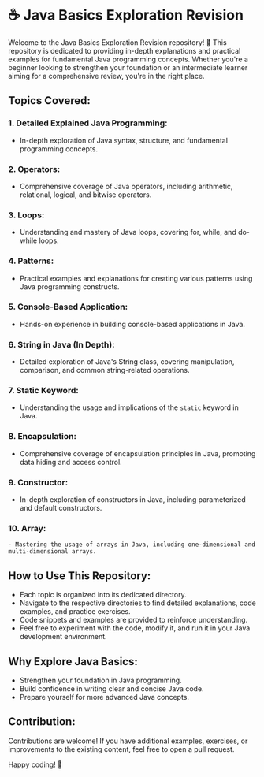 # ☕ Java Basics Exploration Revision

Welcome to the Java Basics Exploration Revision repository! 🚀 This repository is dedicated to providing in-depth explanations and practical examples for fundamental Java programming concepts. Whether you're a beginner looking to strengthen your foundation or an intermediate learner aiming for a comprehensive review, you're in the right place.

## Topics Covered:

### 1. Detailed Explained Java Programming:
   - In-depth exploration of Java syntax, structure, and fundamental programming concepts.

### 2. Operators:
   - Comprehensive coverage of Java operators, including arithmetic, relational, logical, and bitwise operators.

### 3. Loops:
   - Understanding and mastery of Java loops, covering for, while, and do-while loops.

### 4. Patterns:
   - Practical examples and explanations for creating various patterns using Java programming constructs.

### 5. Console-Based Application:
   - Hands-on experience in building console-based applications in Java.

### 6. String in Java (In Depth):
   - Detailed exploration of Java's String class, covering manipulation, comparison, and common string-related operations.

### 7. Static Keyword:
   - Understanding the usage and implications of the `static` keyword in Java.

### 8. Encapsulation:
   - Comprehensive coverage of encapsulation principles in Java, promoting data hiding and access control.

### 9. Constructor:
   - In-depth exploration of constructors in Java, including parameterized and default constructors.

### 10. Array:
    - Mastering the usage of arrays in Java, including one-dimensional and multi-dimensional arrays.

## How to Use This Repository:

- Each topic is organized into its dedicated directory.
- Navigate to the respective directories to find detailed explanations, code examples, and practice exercises.
- Code snippets and examples are provided to reinforce understanding.
- Feel free to experiment with the code, modify it, and run it in your Java development environment.

## Why Explore Java Basics:

- Strengthen your foundation in Java programming.
- Build confidence in writing clear and concise Java code.
- Prepare yourself for more advanced Java concepts.

## Contribution:

Contributions are welcome! If you have additional examples, exercises, or improvements to the existing content, feel free to open a pull request.

Happy coding! 🌟
